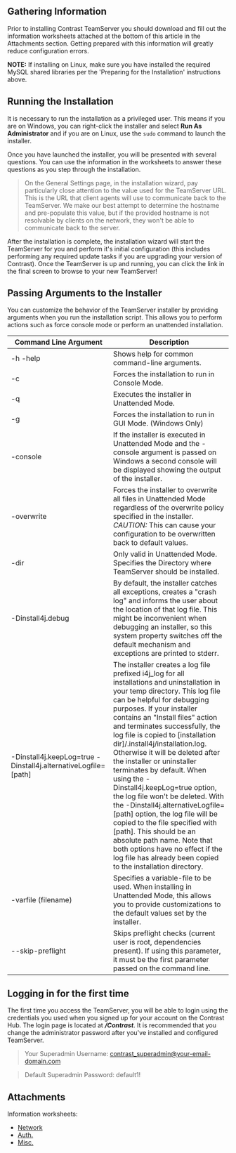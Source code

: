 <!--
title: "Installing TeamServer"
description: "Installation instructions for running the TeamServer installer."
-->
 
## Gathering Information
Prior to installing Contrast TeamServer you should download and fill out the information worksheets attached at the bottom of this article in the Attachments section. Getting prepared with this information will greatly reduce configuration errors.

**NOTE:** If installing on Linux, make sure you have installed the required MySQL shared libraries per the 'Preparing for the Installation' instructions above.
 
## Running the Installation
It is necessary to run the installation as a privileged user. This means if you are on Windows, you can right-click the installer and select **Run As Administrator** and if you are on Linux, use the ```sudo``` command to launch the installer.

Once you have launched the installer, you will be presented with several questions. You can use the information in the worksheets to answer these questions as you step through the installation.

>On the General Settings page, in the installation wizard, pay particularly close attention to the value used for the TeamServer URL. This is the URL that client agents will use to communicate back to the TeamServer. We make our best attempt to determine the hostname and pre-populate this value, but if the provided hostname is not resolvable by clients on the network, they won't be able to communicate back to the server.

After the installation is complete, the installation wizard will start the TeamServer for you and perform it's initial configuration (this includes performing any required update tasks if you are upgrading your version of Contrast). Once the TeamServer is up and running, you can click the link in the final screen to browse to your new TeamServer!

## Passing Arguments to the Installer
You can customize the behavior of the TeamServer installer by providing arguments when you run the installation script. This allows you to perform actions such as force console mode or perform an unattended installation.

| Command Line Argument | Description |
|-----------------------|-------------|
| -h -help              | Shows help for common command-line arguments. |
| -c                    | Forces the installation to run in Console Mode. |
| -q                    | Executes the installer in Unattended Mode. |
| -g                    | Forces the installation to run in GUI Mode. (Windows Only) |
| -console              | If the installer is executed in Unattended Mode and the -console argument is passed on Windows a second console will be displayed showing the output of the installer.|
| -overwrite            | Forces the installer to overwrite all files in Unattended Mode regardless of the overwrite policy specified in the installer. *CAUTION:* This can cause your configuration to be overwritten back to default values. |
| -dir                  | Only valid in Unattended Mode. Specifies the Directory where TeamServer should be installed. |
| -Dinstall4j.debug     | By default, the installer catches all exceptions, creates a "crash log" and informs the user about the location of that log file. This might be inconvenient when debugging an installer, so this system property switches off the default mechanism and exceptions are printed to stderr. |
| -Dinstall4j.keepLog=true -Dinstall4j.alternativeLogfile=[path] | The installer creates a log file prefixed i4j_log for all installations and uninstallation in your temp directory. This log file can be helpful for debugging purposes. If your installer contains an "Install files" action and terminates successfully, the log file is copied to [installation dir]/.install4j/installation.log. Otherwise it will be deleted after the installer or uninstaller terminates by default. When using the -Dinstall4j.keepLog=true option, the log file won't be deleted. With the -Dinstall4j.alternativeLogfile=[path] option, the log file will be copied to the file specified with [path]. This should be an absolute path name. Note that both options have no effect if the log file has already been copied to the installation directory. |
| -varfile (filename)   | Specifies a variable-file to be used. When installing in Unattended Mode, this allows you to provide customizations to the default values set by the installer. |
| --skip-preflight      | Skips preflight checks (current user is root, dependencies present). If using this parameter, it must be the first parameter passed on the command line. |

## Logging in for the first time
The first time you access the TeamServer, you will be able to login using the credentials you used when you signed up for your account on the Contrast Hub. The login page is located at ***/Contrast***. It is recommended that you change the administrator password after you've installed and configured TeamServer.

> Your Superadmin Username: contrast_superadmin@your-email-domain.com

> Default Superadmin Password: default1!

## Attachments

Information worksheets:

* [Network](https://docs.contrastsecurity.com/assets/attachments/CONTRAST-WS-EOP-Network.pdf)
* [Auth.](https://docs.contrastsecurity.com/assets/attachments/CONTRAST-WS-EOP-Auth.pdf)
* [Misc.](https://docs.contrastsecurity.com/assets/attachments/CONTRAST-WS-EOP-Misc.pdf)
